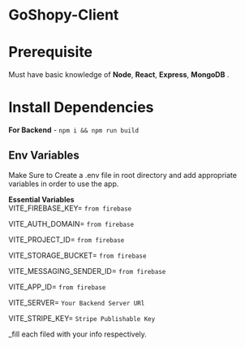 # GoShopy-Client


# Prerequisite
Must have basic knowledge of  **Node**,  **React**,  **Express**,  **MongoDB**  .  

# Install Dependencies

[](https://github.com/SR22kl/GoShopy-Client?tab=readme-ov-file#install-dependencies)

**For Backend**  -  `npm i && npm run build`

## Env Variables

[](https://github.com/meabhisingh/mern-ecommerce-server-2024?tab=readme-ov-file#env-variables)

Make Sure to Create a .env file in root directory and add appropriate variables in order to use the app.

**Essential Variables**  
VITE_FIREBASE_KEY=  `from firebase`

VITE_AUTH_DOMAIN= `from firebase`

VITE_PROJECT_ID= `from firebase`

VITE_STORAGE_BUCKET= `from firebase`

VITE_MESSAGING_SENDER_ID= `from firebase`

VITE_APP_ID= `from firebase`

VITE_SERVER= `Your Backend Server URl`

VITE_STRIPE_KEY= `Stripe Publishable Key`

_fill each filed with your info respectively.

